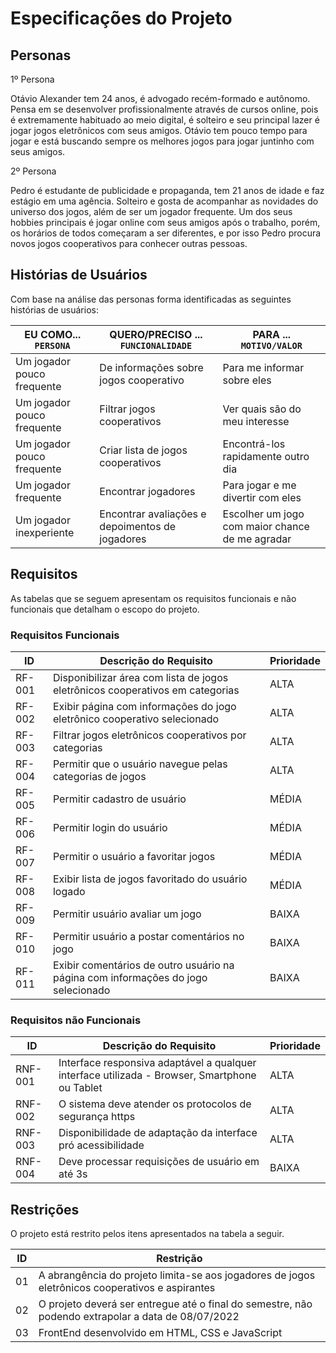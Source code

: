 # Especificações do Projeto
## Personas

1º Persona

Otávio Alexander tem 24 anos, é advogado recém-formado e autônomo. Pensa em se desenvolver profissionalmente através de cursos online, pois é extremamente habituado ao meio digital, é solteiro e seu principal lazer é jogar jogos eletrônicos com seus amigos. Otávio tem pouco tempo para jogar e está buscando sempre os melhores jogos para jogar juntinho com seus amigos.

2º Persona 

Pedro é estudante de publicidade e propaganda, tem 21 anos de idade e faz estágio em uma agência. Solteiro e gosta de acompanhar as novidades do universo dos jogos, além de ser um jogador frequente. Um dos seus hobbies principais é jogar online com seus amigos após o trabalho, porém, os horários de todos começaram a ser diferentes, e por isso Pedro procura novos jogos cooperativos para conhecer outras pessoas. 


## Histórias de Usuários

Com base na análise das personas forma identificadas as seguintes histórias de usuários:

|EU COMO... `PERSONA`| QUERO/PRECISO ... `FUNCIONALIDADE` |PARA ... `MOTIVO/VALOR`                 |
|--------------------|------------------------------------|----------------------------------------|
|Um jogador pouco frequente   | De informações sobre jogos cooperativo                                    | Para me informar sobre eles        |
|Um jogador pouco frequente   | Filtrar jogos cooperativos                                              | Ver quais são do meu interesse              |
|Um jogador pouco frequente   | Criar lista de jogos cooperativos                           | Encontrá-los rapidamente outro dia        |
|Um jogador frequente         | Encontrar jogadores                                         | Para jogar e me divertir com eles          |
|Um jogador inexperiente          | Encontrar avaliações e depoimentos de jogadores                   | Escolher um jogo com maior chance de me agradar                                          |


## Requisitos

As tabelas que se seguem apresentam os requisitos funcionais e não funcionais que detalham o escopo do projeto.

### Requisitos Funcionais

|  ID  | Descrição do Requisito | Prioridade |
|------|------------------------|------------|
|RF-001| Disponibilizar área com lista de jogos eletrônicos cooperativos em categorias | ALTA       | 
|RF-002| Exibir página com informações do jogo eletrônico cooperativo selecionado | ALTA       |
|RF-003| Filtrar jogos eletrônicos cooperativos por categorias | ALTA       |
|RF-004| Permitir que o usuário navegue pelas categorias de jogos | ALTA       |
|RF-005| Permitir cadastro de usuário | MÉDIA    |
|RF-006| Permitir login do usuário | MÉDIA      |
|RF-007| Permitir o usuário a favoritar jogos | MÉDIA       |
|RF-008| Exibir lista de jogos favoritado do usuário logado | MÉDIA       |
|RF-009| Permitir usuário avaliar um jogo | BAIXA      |
|RF-010| Permitir usuário a postar comentários no jogo | BAIXA     |
|RF-011| Exibir comentários de outro usuário na página com informações do jogo selecionado | BAIXA     |
 

### Requisitos não Funcionais

|ID     | Descrição do Requisito  |Prioridade |
|-------|-------------------------|----|
|RNF-001| Interface responsiva adaptável a qualquer interface utilizada - Browser, Smartphone ou Tablet | ALTA  | 
|RNF-002| O sistema deve atender os protocolos de segurança https                                       | ALTA  | 
|RNF-003| Disponibilidade de adaptação da interface pró acessibilidade                                  | ALTA  |  
|RNF-004| Deve processar requisições de usuário em até 3s                                               | BAIXA | 

## Restrições

O projeto está restrito pelos itens apresentados na tabela a seguir.

|ID| Restrição                                             |
|--|-------------------------------------------------------|
|01| A abrangência do projeto limita-se aos jogadores de jogos eletrônicos cooperativos e aspirantes                |
|02| O projeto deverá ser entregue até o final do semestre, não podendo extrapolar a data de 08/07/2022 |
|03| FrontEnd desenvolvido em HTML, CSS e JavaScript                                                    |
